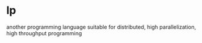 lp
==

another programming language suitable for distributed, high parallelization, high throughput programming
